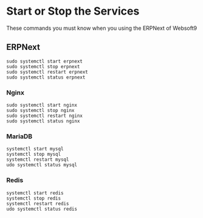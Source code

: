 # Start or Stop the Services

These commands you must know when you using the ERPNext of Websoft9

## ERPNext

```shell
sudo systemctl start erpnext
sudo systemctl stop erpnext
sudo systemctl restart erpnext
sudo systemctl status erpnext

```

### Nginx

```shell
sudo systemctl start nginx
sudo systemctl stop nginx
sudo systemctl restart nginx
sudo systemctl status nginx
```

### MariaDB

```shell
systemctl start mysql
systemctl stop mysql
systemctl restart mysql
udo systemctl status mysql
```

### Redis

```shell
systemctl start redis
systemctl stop redis
systemctl restart redis
udo systemctl status redis
```